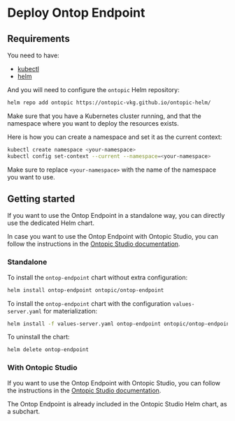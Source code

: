# Deploy Ontop Endpoint

## Requirements

You need to have:

- [kubectl](https://kubernetes.io/docs/tasks/tools/)
- [helm](https://helm.sh/docs/intro/install/)

And you will need to configure the `ontopic` Helm repository:

```sh
helm repo add ontopic https://ontopic-vkg.github.io/ontopic-helm/
```

Make sure that you have a Kubernetes cluster running, and that the namespace where you want to deploy the resources exists.

Here is how you can create a namespace and set it as the current context:

```sh
kubectl create namespace <your-namespace>
kubectl config set-context --current --namespace=<your-namespace>
```

Make sure to replace `<your-namespace>` with the name of the namespace you want to use.

## Getting started

If you want to use the Ontop Endpoint in a standalone way, you can directly use the dedicated Helm chart.

In case you want to use the Ontop Endpoint with Ontopic Studio, you can follow the instructions in the [Ontopic Studio documentation](./deploy-ontopic-studio.md).

### Standalone

To install the `ontop-endpoint` chart without extra configuration:

```sh
helm install ontop-endpoint ontopic/ontop-endpoint
```

To install the `ontop-endpoint` chart with the configuration `values-server.yaml` for materialization:

```sh
helm install -f values-server.yaml ontop-endpoint ontopic/ontop-endpoint
```

To uninstall the chart:

```sh
helm delete ontop-endpoint
```

### With Ontopic Studio

If you want to use the Ontop Endpoint with Ontopic Studio, you can follow the instructions in the [Ontopic Studio documentation](./deploy-ontopic-studio.md).

The Ontop Endpoint is already included in the Ontopic Studio Helm chart, as a subchart.
